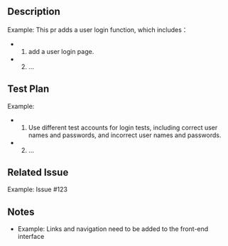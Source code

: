 ## Description
<!-- Add a description of the changes that this PR introduces -->
Example:
This pr adds a user login function, which includes：

- 1. add a user login page.
- 2. ...

## Test Plan 
<!-- The test plan section indicates detailed steps on how to verify and test code changes. 
You can list the test cases or test steps that need to be performed.-->
Example: 
- 1. Use different test accounts for login tests, including correct user names and passwords, and incorrect user names and passwords.
- 2. ...

## Related Issue
<!-- The related Issue section can indicate which issue or task the Pull Request is related to -->

Example: Issue #123

## Notes
<!-- The Important Matters section can alert others to special requirements or matters that need extra attention -->

- Example: Links and navigation need to be added to the front-end interface
